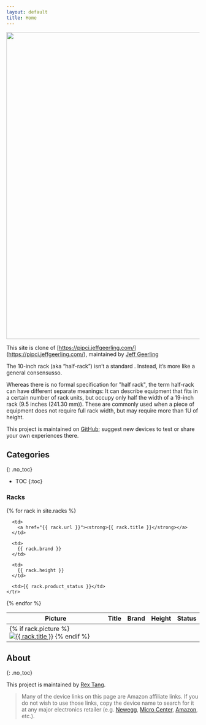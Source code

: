 ```yaml
---
layout: default
title: Home
---
```

<img src="{{ site.url }}/images/19_inch_vs_10_inch_rack.png" style="display: block; margin: auto;" width="800" />

This site is clone of [https://pipci.jeffgeerling.com/] (https://pipci.jeffgeerling.com/), maintained by [Jeff Geerling](https://www.jeffgeerling.com/)

The 10-inch rack (aka “half-rack”) isn’t a standard . Instead, it’s more like a general consensusso. 

Whereas there is no formal specification for "half rack", the term half-rack can have different separate meanings: It can describe equipment that fits in a certain number of rack units, but occupy only half the width of a 19-inch rack (9.5 inches (241.30 mm)). These are commonly used when a piece of equipment does not require full rack width, but may require more than 1U of height.

This project is maintained on [GitHub](https://github.com/tltangliang/10inch-racks-database); suggest new devices to test or share your own experiences there.

## Categories
{: .no_toc}

- TOC
{:toc}

### Racks

<table class="rack_table">
  <thead>
    <tr>
      <th>Picture</th>
      <th>Title</th>
      <th>Brand</th>
      <th>Height</th>
      <th>Status</th>
    </tr>
  </thead>
  <tbody>
{% for rack in site.racks %}
    <tr>
      <td class="rack_picture_td">
        {% if rack.picture %}
          <a href="{{ rack.url }}"><img class="rack_table_picture" src="{{ rack.picture | image_thumbnail }}" alt="{{ rack.title }}"></a>
        {% endif %}
      </td>
	  
      <td>
        <a href="{{ rack.url }}"><strong>{{ rack.title }}</strong></a>
      </td>

      <td>
        {{ rack.brand }}
      </td>

      <td>
        {{ rack.height }}
      </td>
	  
      <td>{{ rack.product_status }}</td>
    </tr>
{% endfor %}
  </tbody>
</table>



## About
{: .no_toc}


This project is maintained by [Rex Tang](https://github.com/tltangliang). 

> Many of the device links on this page are Amazon affiliate links. If you do not wish to use those links, copy the device name to search for it at any major electronics retailer (e.g. [Newegg](https://www.newegg.com), [Micro Center](https://www.microcenter.com), [Amazon](https://www.amazon.com), etc.).
